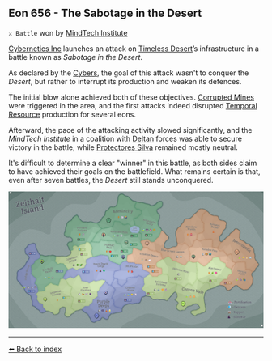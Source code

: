 ## Eon 656 - The Sabotage in the Desert

`⚔️ Battle` won by [MindTech Institute](../refs/mindtech_institute.md)

[Cybernetics Inc](../refs/cybernetics_inc.md) launches an attack on [Timeless Desert](../refs/timeless_desert.md)’s infrastructure in a battle known as _Sabotage in the Desert_.

As declared by the [Cybers](../refs/cybers.md), the goal of this attack wasn't to conquer the _Desert_, but rather to interrupt its production and weaken its defences.

The initial blow alone achieved both of these objectives. [Corrupted Mines](../refs/cr_mines.md) were triggered in the area, and the first attacks indeed disrupted [Temporal Resource](../refs/temporal_resources.md) production for several eons.

Afterward, the pace of the attacking activity slowed significantly, and the _MindTech Institute_ in a coalition with [Deltan](../refs/delta_collective.md) forces was able to secure victory in the battle, while [Protectores Silva](../refs/protectores_silva.md) remained mostly neutral.

It's difficult to determine a clear "winner" in this battle, as both sides claim to have achieved their goals on the battlefield. What remains certain is that, even after seven battles, the _Desert_ still stands unconquered.

![Battle Map](../timeline/map/eon0656.png)



----------
[⬅️ Back to index](../timeline/index.md)
